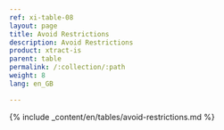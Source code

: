 ```yaml
---
ref: xi-table-08
layout: page
title: Avoid Restrictions
description: Avoid Restrictions
product: xtract-is
parent: table
permalink: /:collection/:path
weight: 8
lang: en_GB

---
```

{% include _content/en/tables/avoid-restrictions.md  %}
